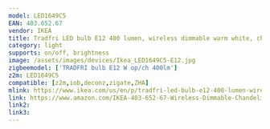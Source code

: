 ```yaml
---
model: LED1649C5
EAN: 403.652.67 
vendor: IKEA
title: Tradfri LED bulb E12 400 lumen, wireless dimmable warm white, chandelier opal
category: light
supports: on/off, brightness
image: /assets/images/devices/Ikea_LED1649C5-E12.jpg
zigbeemodel: ['TRADFRI bulb E12 W op/ch 400lm']
z2m: LED1649C5
compatible: [z2m,iob,deconz,zigate,ZHA]
mlink: https://www.ikea.com/us/en/p/tradfri-led-bulb-e12-400-lumen-wireless-dimmable-warm-white-chandelier-opal-40365267/
link: https://www.amazon.com/IKEA-403-652-67-Wireless-Dimmable-Chandelier/dp/B07KM8FJ7Q
link2: 
link3: 
---
```

